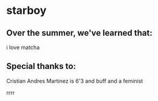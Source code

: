# starboy

## Over the summer, we've learned that: 

i love matcha

## Special thanks to: 

Cristian Andres Martinez is 6'3 and buff and a feminist


rrrr

